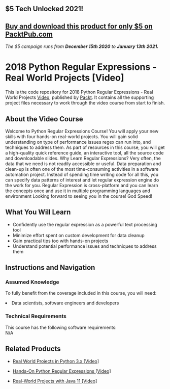 ## $5 Tech Unlocked 2021!
[Buy and download this product for only $5 on PacktPub.com](https://www.packtpub.com/)
-----
*The $5 campaign         runs from __December 15th 2020__ to __January 13th 2021.__*




# 2018 Python Regular Expressions - Real World Projects [Video]
This is the code repository for 2018 Python Regular Expressions - Real World Projects [Video](https://www.packtpub.com/big-data-and-business-intelligence/2018-python-regular-expressions-real-world-projects-video), published by [Packt](https://www.packtpub.com/?utm_source=github). It contains all the supporting project files necessary to work through the video course from start to finish.
## About the Video Course
Welcome to Python Regular Expressions Course! You will apply your new skills with four hands-on real-world projects. You will gain solid understanding on type of performance issues regex can run into, and techniques to address them. As part of resources in this course, you will get a high-quality quick reference guide, an interactive tool, all the source code and downloadable slides. Why Learn Regular Expressions? Very often, the data that we need is not readily accessible or useful. Data preparation and clean-up is often one of the most time-consuming activities in a software automation project. Instead of spending time writing code for all this, you can specify data patterns of interest and let regular expression engine do the work for you. Regular Expression is cross-platform and you can learn the concepts once and use it in multiple programming languages and environment
Looking forward to seeing you in the course! God Speed!



<H2>What You Will Learn</H2>
<DIV class=book-info-will-learn-text>
<UL>
<LI> Confidently use the regular expression as a powerful text processing tool</li>
<LI>Minimize effort spent on custom development for data cleanup</li>
<LI>Gain practical tips too with hands-on projects</li>
<LI>Understand potential performance issues and techniques to address them</li>
</UL></DIV>

## Instructions and Navigation
### Assumed Knowledge
To fully benefit from the coverage included in this course, you will need:<br/>
<DIV class=book-info-will-learn-text>
<LI> Data scientists, software engineers and developers	</li>
<DIV>

### Technical Requirements
This course has the following software requirements:<br/>
N/A

## Related Products
* [Real World Projects in Python 3.x [Video]
](https://www.packtpub.com/application-development/real-world-projects-python-3x-video)

* [Hands-On Python Regular Expressions [Video]
]( https://www.packtpub.com/application-development/hands-python-regular-expressions-video)

* [Real-World Projects with Java 11 [Video]
]( https://www.packtpub.com/application-development/real-world-projects-java-11-video)

